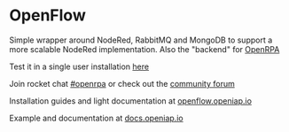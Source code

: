 # OpenFlow
Simple wrapper around NodeRed, RabbitMQ and MongoDB to support a more scalable NodeRed implementation.
Also the "backend" for [OpenRPA](https://github.com/open-rpa/OpenRPA)

Test it in a single user installation [here](https://app.openiap.io/)

Join rocket chat [#openrpa](https://rocket.openiap.io/)
or check out the [community forum](https://bb.openiap.io/)

Installation guides and light documentation at [openflow.openiap.io](https://openflow.openiap.io/) 

Example and documentation at [docs.openiap.io](https://docs.openiap.io)
